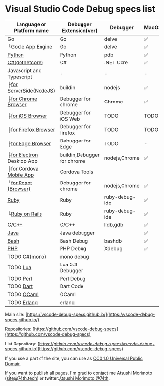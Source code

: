 # Visual Studio Code Debug specs list

| Language or Platform name                          | Debugger Extension(ver)     | Debugger       | MacOS | Windows | Linux |
| -------------------------------------------------- | --------------------------- | -------------- | ----- | ------- | ----- |
| [Go](./go)                                         | Go                          | delve          | ✅    | ✅      | ✅    |
| └[Goole App Engine](./go_appengine)                | Go                          | delve          | ✅    | ✅      | ✅    |
| [Python](./python)                                 | Python                      | pdb            | ✅    | ✅      | ✅    |
| [C#(dotnetcore)](./csharp)                         | C#                          | .NET Core      | ✅    | ✅      | ✅    |
| Javascript and Typescript                          | -                           | -              | -     | -       | -     |
| ├[for ServerSide(NodeJS)](./javascript)            | buildin                     | nodejs         | ✅    | ✅      | ✅    |
| ├[for Chrome Browser](./javascript_chrome)         | Debugger for chrome         | Chrome         | ✅    | ✅      | ✅    |
| ├[for iOS Browser](./javascript_ios)               | Debugger for iOS Web        | TODO           | TODO  | -       | -     |
| ├[for Firefox Browser](./javascript_firefox)       | Debugger for firefox        | TODO           | TODO  | TODO    | TODO  |
| ├[for Edge Browser](./javascript_edge)             | Debugger for Edge           | TODO           | -     | -       | TODO  |
| ├[for Electron Desktop App](./javascript_electron) | buildin,Debugger for chrome | nodejs,Chrome  | ✅    | ✅      | ✅    |
| ├[for Cordova Mobile App](./javascript_cordova)    | Cordova Tools               |                |       |         |       |
| └[for React (Browser)](./javascript_react)         | Debugger for chrome         | nodejs,Chrome  | ✅    | ✅      | ✅    |
| [Ruby](./ruby)                                     | Ruby                        | ruby-debug-ide | ✅    | ✅      | ✅    |
| └[Ruby on Rails](./ruby_ror)                       | Ruby                        | ruby-debug-ide | ✅    | ✅      | ✅    |
| [C/C++](./cpp)                                     | C/C++                       | lldb,gdb       | ✅    | ✅      | ✅    |
| [Java](./java)                                     | Java debugger               |                | ✅    | ✅      | ✅    |
| [Bash](./bash)                                     | Bash Debug                  | bashdb         | ✅    | ✅      | ✅    |
| [PHP](./php)                                       | PHP Debug                   | Xdebug         | ✅    | ✅      | ✅    |
| TODO [C#(mono)](./csharp_mono)                     | mono debug                  |                |       |         |       |
| TODO [Lua](./Lua)                                  | Lua 5.3 Debugger            |                |       |         |       |
| TODO [Perl](./perl)                                | Perl Debug                  |                |       |         |       |
| TODO [Dart](./bash)                                | Dart Code                   |                |       |         |       |
| TODO [OCaml](./ocaml)                              | OCaml                       |                |       |         |       |
| TODO [Erlang](./erlang)                            | erlang                      |                |       |         |       |

Main site: [https://vscode-debug-specs.github.io/](https://vscode-debug-specs.github.io/)

Repositories: [https://github.com/vscode-debug-specs](https://github.com/vscode-debug-specs)

List Repository: [https://github.com/vscode-debug-specs/vscode-debug-specs.github.io](https://github.com/vscode-debug-specs)

If you use a part of the site, you can use as [CC0 1.0 Universal Public Domain](https://creativecommons.org/publicdomain/zero/1.0/).

If you want to publish all pages, I'm grad to contact me Atsushi Morimoto (site@74th.tech) or twitter:[Atsushi Morimoto @74th](https://twitter.com/74th).
